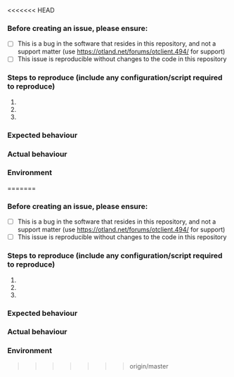 <<<<<<< HEAD
<!-- Welcome to the issues section if it's your first time! -->

### Before creating an issue, please ensure:
- [ ] This is a bug in the software that resides in this repository, and not a
      support matter (use https://otland.net/forums/otclient.494/ for support)
- [ ] This issue is reproducible without changes to the code in this repository

### Steps to reproduce (include any configuration/script required to reproduce)
1.
2.
3.

### Expected behaviour
<!-- Tell us what should happen -->

### Actual behaviour
<!-- Tell us what happens instead -->

### Environment
<!-- Please tell which client version are you using (E.g 10.98 OTClient 0.6.6)
If the issue is environment specific (e.g. compiling errors), include
     name and version of the operating system and compiler you are using. -->
=======
<!-- Welcome to the issues section if it's your first time! -->

### Before creating an issue, please ensure:
- [ ] This is a bug in the software that resides in this repository, and not a
      support matter (use https://otland.net/forums/otclient.494/ for support)
- [ ] This issue is reproducible without changes to the code in this repository

### Steps to reproduce (include any configuration/script required to reproduce)
1.
2.
3.

### Expected behaviour
<!-- Tell us what should happen -->

### Actual behaviour
<!-- Tell us what happens instead -->

### Environment
<!-- Please tell which client version are you using (E.g 10.98 OTClient 0.6.6)
If the issue is environment specific (e.g. compiling errors), include
     name and version of the operating system and compiler you are using. -->
>>>>>>> origin/master
